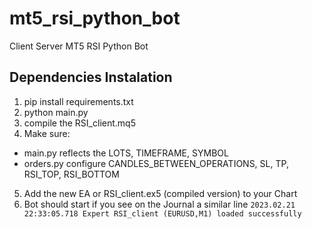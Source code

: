 # mt5_rsi_python_bot
Client Server MT5 RSI Python Bot
## Dependencies Instalation
1. pip install requirements.txt
2. python main.py
3. compile the RSI_client.mq5
4. Make sure:
- main.py reflects the LOTS, TIMEFRAME, SYMBOL
- orders.py configure CANDLES_BETWEEN_OPERATIONS, SL, TP, RSI_TOP, RSI_BOTTOM
5. Add the new EA or RSI_client.ex5 (compiled version) to your Chart
6. Bot should start if you see on the Journal a similar line ```2023.02.21 22:33:05.718	Expert RSI_client (EURUSD,M1) loaded successfully```
